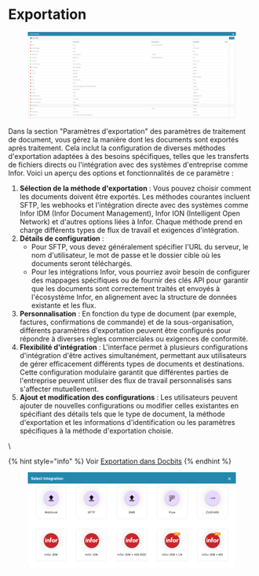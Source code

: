 # Exportation

<figure><img src="../../../.gitbook/assets/Bildschirmfoto 2024-05-08 um 11.51.28.png" alt=""><figcaption></figcaption></figure>

Dans la section "Paramètres d'exportation" des paramètres de traitement de document, vous gérez la manière dont les documents sont exportés après traitement. Cela inclut la configuration de diverses méthodes d'exportation adaptées à des besoins spécifiques, telles que les transferts de fichiers directs ou l'intégration avec des systèmes d'entreprise comme Infor. Voici un aperçu des options et fonctionnalités de ce paramètre :

1. **Sélection de la méthode d'exportation** : Vous pouvez choisir comment les documents doivent être exportés. Les méthodes courantes incluent SFTP, les webhooks et l'intégration directe avec des systèmes comme Infor IDM (Infor Document Management), Infor ION (Intelligent Open Network) et d'autres options liées à Infor. Chaque méthode prend en charge différents types de flux de travail et exigences d'intégration.
2. **Détails de configuration** :
   * Pour SFTP, vous devez généralement spécifier l'URL du serveur, le nom d'utilisateur, le mot de passe et le dossier cible où les documents seront téléchargés.
   * Pour les intégrations Infor, vous pourriez avoir besoin de configurer des mappages spécifiques ou de fournir des clés API pour garantir que les documents sont correctement traités et envoyés à l'écosystème Infor, en alignement avec la structure de données existante et les flux.
3. **Personnalisation** : En fonction du type de document (par exemple, factures, confirmations de commande) et de la sous-organisation, différents paramètres d'exportation peuvent être configurés pour répondre à diverses règles commerciales ou exigences de conformité.
4. **Flexibilité d'intégration** : L'interface permet à plusieurs configurations d'intégration d'être actives simultanément, permettant aux utilisateurs de gérer efficacement différents types de documents et destinations. Cette configuration modulaire garantit que différentes parties de l'entreprise peuvent utiliser des flux de travail personnalisés sans s'affecter mutuellement.
5. **Ajout et modification des configurations** : Les utilisateurs peuvent ajouter de nouvelles configurations ou modifier celles existantes en spécifiant des détails tels que le type de document, la méthode d'exportation et les informations d'identification ou les paramètres spécifiques à la méthode d'exportation choisie.

\

{% hint style="info" %}
Voir [Exportation dans Docbits](../../setup/exporting-in-docbits/)
{% endhint %}

<figure><img src="../../../.gitbook/assets/Bildschirmfoto 2024-05-08 um 11.52.00.png" alt=""><figcaption></figcaption></figure>
